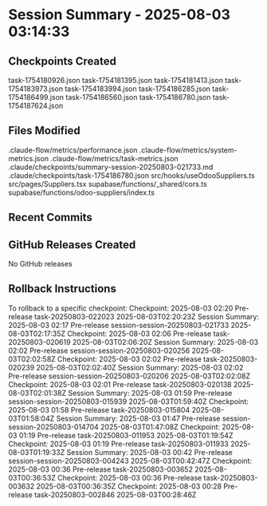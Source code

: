 # Session Summary - 2025-08-03 03:14:33

## Checkpoints Created
task-1754180926.json
task-1754181395.json
task-1754181413.json
task-1754183973.json
task-1754183994.json
task-1754186285.json
task-1754186499.json
task-1754186560.json
task-1754186780.json
task-1754187624.json

## Files Modified
.claude-flow/metrics/performance.json
.claude-flow/metrics/system-metrics.json
.claude-flow/metrics/task-metrics.json
.claude/checkpoints/summary-session-20250803-021733.md
.claude/checkpoints/task-1754186780.json
src/hooks/useOdooSuppliers.ts
src/pages/Suppliers.tsx
supabase/functions/_shared/cors.ts
supabase/functions/odoo-suppliers/index.ts

## Recent Commits


## GitHub Releases Created
No GitHub releases

## Rollback Instructions
To rollback to a specific checkpoint:
Checkpoint: 2025-08-03 02:20	Pre-release	task-20250803-022023	2025-08-03T02:20:23Z
Session Summary: 2025-08-03 02:17	Pre-release	session-session-20250803-021733	2025-08-03T02:17:35Z
Checkpoint: 2025-08-03 02:06	Pre-release	task-20250803-020619	2025-08-03T02:06:20Z
Session Summary: 2025-08-03 02:02	Pre-release	session-session-20250803-020256	2025-08-03T02:02:58Z
Checkpoint: 2025-08-03 02:02	Pre-release	task-20250803-020239	2025-08-03T02:02:40Z
Session Summary: 2025-08-03 02:02	Pre-release	session-session-20250803-020206	2025-08-03T02:02:08Z
Checkpoint: 2025-08-03 02:01	Pre-release	task-20250803-020138	2025-08-03T02:01:38Z
Session Summary: 2025-08-03 01:59	Pre-release	session-session-20250803-015939	2025-08-03T01:59:40Z
Checkpoint: 2025-08-03 01:58	Pre-release	task-20250803-015804	2025-08-03T01:58:04Z
Session Summary: 2025-08-03 01:47	Pre-release	session-session-20250803-014704	2025-08-03T01:47:08Z
Checkpoint: 2025-08-03 01:19	Pre-release	task-20250803-011953	2025-08-03T01:19:54Z
Checkpoint: 2025-08-03 01:19	Pre-release	task-20250803-011933	2025-08-03T01:19:33Z
Session Summary: 2025-08-03 00:42	Pre-release	session-session-20250803-004243	2025-08-03T00:42:47Z
Checkpoint: 2025-08-03 00:36	Pre-release	task-20250803-003652	2025-08-03T00:36:53Z
Checkpoint: 2025-08-03 00:36	Pre-release	task-20250803-003632	2025-08-03T00:36:35Z
Checkpoint: 2025-08-03 00:28	Pre-release	task-20250803-002846	2025-08-03T00:28:46Z
